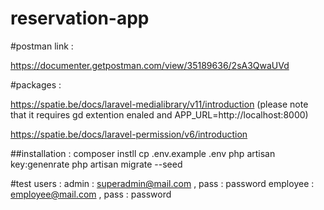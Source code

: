 # reservation-app


#postman link :

https://documenter.getpostman.com/view/35189636/2sA3QwaUVd

#packages : 

https://spatie.be/docs/laravel-medialibrary/v11/introduction (please note that it requires gd extention enaled and APP_URL=http://localhost:8000)

https://spatie.be/docs/laravel-permission/v6/introduction


##installation : 
composer instll 
cp .env.example .env
php artisan key:genenrate
php artisan migrate --seed

#test users : 
admin : superadmin@mail.com , pass : password
employee : employee@mail.com , pass : password
